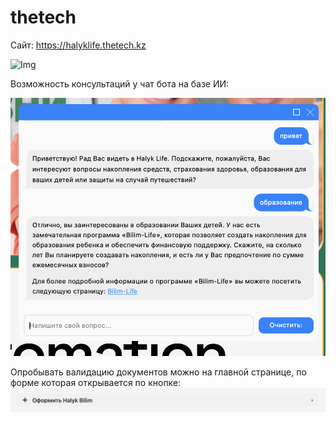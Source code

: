# thetech

Сайт: https://halyklife.thetech.kz

![Img](images/main-page.png)

Возможность консультаций у чат бота на базе ИИ:

![Img](images/chatbot.png)

Опробывать валидацию документов можно на главной странице, по форме которая открывается по кнопке:
![Img](images/button.png)
